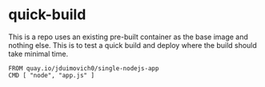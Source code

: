 # quick-build

This is a repo uses an existing pre-built container as the base image and nothing else.
This is to test a quick build and deploy where the build should take minimal time. 

```
FROM quay.io/jduimovich0/single-nodejs-app 
CMD [ "node", "app.js" ]
```
